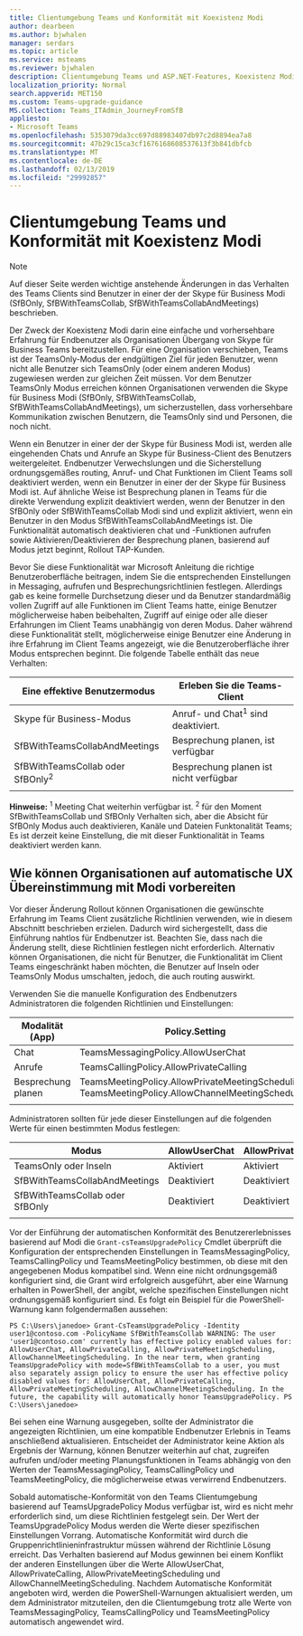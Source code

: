 ```yaml
---
title: Clientumgebung Teams und Konformität mit Koexistenz Modi
author: dearbeen
ms.author: bjwhalen
manager: serdars
ms.topic: article
ms.service: msteams
ms.reviewer: bjwhalen
description: Clientumgebung Teams und ASP.NET-Features, Koexistenz Modi
localization_priority: Normal
search.appverid: MET150
ms.custom: Teams-upgrade-guidance
MS.collection: Teams_ITAdmin_JourneyFromSfB
appliesto:
- Microsoft Teams
ms.openlocfilehash: 5353079da3cc697d88983407db97c2d8894ea7a8
ms.sourcegitcommit: 47b29c15ca3cf1676168608537613f3b841dbfcb
ms.translationtype: MT
ms.contentlocale: de-DE
ms.lasthandoff: 02/13/2019
ms.locfileid: "29992857"
---
```

<a name="about-upgrade-basic"></a>

# <a name="teams-client-experience-and-conformance-to-coexistence-modes"></a>Clientumgebung Teams und Konformität mit Koexistenz Modi

> [!NOTE]
> Auf dieser Seite werden wichtige anstehende Änderungen in das Verhalten des Teams Clients sind Benutzer in einer der der Skype für Business Modi (SfBOnly, SfBWithTeamsCollab, SfBWithTeamsCollabAndMeetings) beschrieben.


Der Zweck der Koexistenz Modi darin eine einfache und vorhersehbare Erfahrung für Endbenutzer als Organisationen Übergang von Skype für Business Teams bereitzustellen.  Für eine Organisation verschieben, Teams ist der TeamsOnly-Modus der endgültigen Ziel für jeden Benutzer, wenn nicht alle Benutzer sich TeamsOnly (oder einem anderen Modus) zugewiesen werden zur gleichen Zeit müssen.  Vor dem Benutzer TeamsOnly Modus erreichen können Organisationen verwenden die Skype für Business Modi (SfBOnly, SfBWithTeamsCollab, SfBWithTeamsCollabAndMeetings), um sicherzustellen, dass vorhersehbare Kommunikation zwischen Benutzern, die TeamsOnly sind und Personen, die noch nicht. 

Wenn ein Benutzer in einer der der Skype für Business Modi ist, werden alle eingehenden Chats und Anrufe an Skype für Business-Client des Benutzers weitergeleitet. Endbenutzer Verwechslungen und die Sicherstellung ordnungsgemäßes routing, Anruf- und Chat Funktionen im Client Teams soll deaktiviert werden, wenn ein Benutzer in einer der der Skype für Business Modi ist. Auf ähnliche Weise ist Besprechung planen in Teams für die direkte Verwendung explizit deaktiviert werden, wenn der Benutzer in den SfBOnly oder SfBWithTeamsCollab Modi sind und explizit aktiviert, wenn ein Benutzer in den Modus SfBWithTeamsCollabAndMeetings ist.  Die Funktionalität automatisch deaktivieren chat und -Funktionen aufrufen sowie Aktivieren/Deaktivieren der Besprechung planen, basierend auf Modus jetzt beginnt, Rollout TAP-Kunden.  

Bevor Sie diese Funktionalität war Microsoft Anleitung die richtige Benutzeroberfläche beitragen, indem Sie die entsprechenden Einstellungen in Messaging, aufrufen und Besprechungsrichtlinien festlegen. Allerdings gab es keine formelle Durchsetzung dieser und da Benutzer standardmäßig vollen Zugriff auf alle Funktionen im Client Teams hatte, einige Benutzer möglicherweise haben beibehalten, Zugriff auf einige oder alle dieser Erfahrungen im Client Teams unabhängig von deren Modus.  Daher während diese Funktionalität stellt, möglicherweise einige Benutzer eine Änderung in ihre Erfahrung im Client Teams angezeigt, wie die Benutzeroberfläche ihrer Modus entsprechen beginnt.  Die folgende Tabelle enthält das neue Verhalten:


|Eine effektive Benutzermodus|Erleben Sie die Teams-Client|
|---|---|
|Skype für Business-Modus|Anruf- und Chat<sup>1</sup> sind deaktiviert.|
|SfBWithTeamsCollabAndMeetings|Besprechung planen, ist verfügbar|
|SfBWithTeamsCollab oder SfBOnly<sup>2</sup>|Besprechung planen ist nicht verfügbar|
|||

**Hinweise:**
<sup>1</sup> Meeting Chat weiterhin verfügbar ist.
<sup>2</sup> für den Moment SfBwithTeamsCollab und SfBOnly Verhalten sich, aber die Absicht für SfBOnly Modus auch deaktivieren, Kanäle und Dateien Funktonalität Teams; Es ist derzeit keine Einstellung, die mit dieser Funktionalität in Teams deaktiviert werden kann.


## <a name="how-organizations-can-prepare-for-automatic-ux-conformance-to-modes"></a>Wie können Organisationen auf automatische UX Übereinstimmung mit Modi vorbereiten

Vor dieser Änderung Rollout können Organisationen die gewünschte Erfahrung im Teams Client zusätzliche Richtlinien verwenden, wie in diesem Abschnitt beschrieben erzielen. Dadurch wird sichergestellt, dass die Einführung nahtlos für Endbenutzer ist. Beachten Sie, dass nach die Änderung stellt, diese Richtlinien festlegen nicht erforderlich.  Alternativ können Organisationen, die nicht für Benutzer, die Funktionalität im Client Teams eingeschränkt haben möchten, die Benutzer auf Inseln oder TeamsOnly Modus umschalten, jedoch, die auch routing auswirkt.

Verwenden Sie die manuelle Konfiguration des Endbenutzers Administratoren die folgenden Richtlinien und Einstellungen:


|**Modalität (App)**|**Policy.Setting**|
|---|---|
|Chat|TeamsMessagingPolicy.AllowUserChat|
|Anrufe|TeamsCallingPolicy.AllowPrivateCalling|
|Besprechung planen|TeamsMeetingPolicy.AllowPrivateMeetingScheduling</br>TeamsMeetingPolicy.AllowChannelMeetingScheduling|
|||


Administratoren sollten für jede dieser Einstellungen auf die folgenden Werte für einen bestimmten Modus festlegen:

|Modus|AllowUserChat|AllowPrivateCalling|AllowPrivateMeetingScheduling|AllowChannelMeetingScheduling|
|---|---|---|---|---|
|TeamsOnly oder Inseln|Aktiviert|Aktiviert|Aktiviert|Aktiviert|
|SfBWithTeamsCollabAndMeetings|Deaktiviert|Deaktiviert|Aktiviert|Aktiviert|
|SfBWithTeamsCollab oder SfBOnly|Deaktiviert|Deaktiviert|Deaktiviert|Deaktiviert|
||||||

Vor der Einführung der automatischen Konformität des Benutzererlebnisses basierend auf Modi die `Grant-csTeamsUpgradePolicy` Cmdlet überprüft die Konfiguration der entsprechenden Einstellungen in TeamsMessagingPolicy, TeamsCallingPolicy und TeamsMeetingPolicy bestimmen, ob diese mit den angegebenen Modus kompatibel sind. Wenn eine nicht ordnungsgemäß konfiguriert sind, die Grant wird erfolgreich ausgeführt, aber eine Warnung erhalten in PowerShell, der angibt, welche spezifischen Einstellungen nicht ordnungsgemäß konfiguriert sind. Es folgt ein Beispiel für die PowerShell-Warnung kann folgendermaßen aussehen:


`PS C:\Users\janedoe> Grant-CsTeamsUpgradePolicy -Identity user1@contoso.com -PolicyName SfBWithTeamsCollab
WARNING: The user 'user1@contoso.com' currently has effective policy enabled values for: AllowUserChat, AllowPrivateCalling, AllowPrivateMeetingScheduling, AllowChannelMeetingScheduling. In the near term, when granting TeamsUpgradePolicy with mode=SfBWithTeamsCollab to a user, you must also separately assign policy to ensure the user has effective policy disabled values for: AllowUserChat, AllowPrivateCalling, AllowPrivateMeetingScheduling, AllowChannelMeetingScheduling. In the future, the capability will automatically honor TeamsUpgradePolicy.
PS C:\Users\janedoe>`

Bei sehen eine Warnung ausgegeben, sollte der Administrator die angezeigten Richtlinien, um eine kompatible Endbenutzer Erlebnis in Teams anschließend aktualisieren. Entscheidet der Administrator keine Aktion als Ergebnis der Warnung, können Benutzer weiterhin auf chat, zugreifen aufrufen und/oder meeting Planungsfunktionen in Teams abhängig von den Werten der TeamsMessagingPolicy, TeamsCallingPolicy und TeamsMeetingPolicy, die möglicherweise etwas verwirrend Endbenutzers.

Sobald automatische-Konformität von den Teams Clientumgebung basierend auf TeamsUpgradePolicy Modus verfügbar ist, wird es nicht mehr erforderlich sind, um diese Richtlinien festgelegt sein. Der Wert der TeamsUpgradePolicy Modus werden die Werte dieser spezifischen Einstellungen Vorrang. Automatische Konformität wird durch die Gruppenrichtlinieninfrastruktur müssen während der Richtlinie Lösung erreicht. Das Verhalten basierend auf Modus gewinnen bei einem Konflikt der anderen Einstellungen über die Werte AllowUserChat, AllowPrivateCalling, AllowPrivateMeetingScheduling und AllowChannelMeetingScheduling. Nachdem Automatische Konformität angeboten wird, werden die PowerShell-Warnungen aktualisiert werden, um dem Administrator mitzuteilen, den die Clientumgebung trotz alle Werte von TeamsMessagingPolicy, TeamsCallingPolicy und TeamsMeetingPolicy automatisch angewendet wird.







